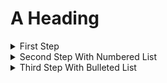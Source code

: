 # A Heading

<details>
  <summary markdown="span">First Step</summary>

  The steps that are hidden.
</details>

<details>
  <summary markdown="span">Second Step With Numbered List</summary>

1. Do this.
2. Then this.
3. And also this.
3. Finally that.

</details>

<details>
  <summary markdown="span">Third Step With Bulleted List</summary>

* Do this.
* Then this.
* And also this.
* Finally that.

</details>
